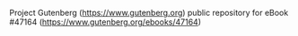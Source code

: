 Project Gutenberg (https://www.gutenberg.org) public repository for eBook #47164 (https://www.gutenberg.org/ebooks/47164)
